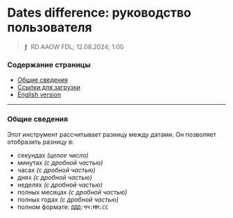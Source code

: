 # Dates difference: руководство пользователя
> **ƒ** &nbsp;RD AAOW FDL; 12.08.2024; 1:00



### Содержание страницы

- [Общие сведения](#section-1)
- [Ссылки для загрузки](https://adslbarxatov.github.io/DPArray/ru#dates-difference)
- [English version](https://adslbarxatov.github.io/DatesDifference)

---

### Общие сведения

Этот инструмент рассчитывает разницу между датами. Он позволяет отобразить разницу в:
- секундах *(целое число)*
- минутах *(с дробной частью)*
- часах *(с дробной частью)*
- днях *(с дробной частью)*
- неделях *(с дробной частью)*
- полных месяцах *(с дробной частью)*
- полных годах *(с дробной частью)*
- полном формате: `ДДД:ЧЧ:ММ:СС`
